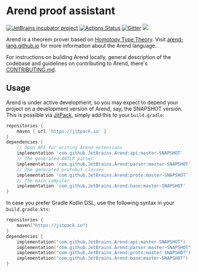# Arend proof assistant

[![JetBrains incubator project](https://jb.gg/badges/official.svg)](https://confluence.jetbrains.com/display/ALL/JetBrains+on+GitHub)
[![Actions Status](https://github.com/JetBrains/Arend/workflows/gradle/badge.svg)](https://github.com/JetBrains/Arend/actions)
[![Gitter](https://badges.gitter.im/arend-lang/community.svg)](https://gitter.im/arend-lang/community?utm_source=badge&utm_medium=badge&utm_campaign=pr-badge)
[![](https://jitpack.io/v/JetBrains/Arend.svg)](https://jitpack.io/#JetBrains/Arend)

Arend is a theorem prover based on [Homotopy Type Theory](https://ncatlab.org/nlab/show/homotopy+type+theory).
Visit [arend-lang.github.io](https://arend-lang.github.io/) for more information about the Arend language.

For instructions on building Arend locally, general description of the codebase
and guidelines on contributing to Arend, there's [CONTRIBUTING.md](CONTRIBUTING.md).

## Usage

Arend is under active development, so you may expect to depend your project on
a development version of Arend, say, the SNAPSHOT version.
This is possible via [JitPack](https://jitpack.io/#JetBrains/Arend/-SNAPSHOT),
simply add this to your `build.gradle`:

```groovy
repositories {
    maven { url 'https://jitpack.io' }
}
dependencies {
    // Open API for writing Arend extensions
    implementation 'com.github.JetBrains.Arend:api:master-SNAPSHOT'
    // The generated ANTLR parser
    implementation 'com.github.JetBrains.Arend:parser:master-SNAPSHOT'
    // The generated protobuf classes
    implementation 'com.github.JetBrains.Arend:proto:master-SNAPSHOT'
    // The main compiler
    implementation 'com.github.JetBrains.Arend:base:master-SNAPSHOT'
}
```

In case you prefer Gradle Kotlin DSL,
use the following syntax in your `build.gradle.kts`:

```kotlin
repositories {
    maven("https://jitpack.io")
}
dependencies {
    implementation("com.github.JetBrains.Arend:api:master-SNAPSHOT")
    implementation("com.github.JetBrains.Arend:parser:master-SNAPSHOT")
    implementation("com.github.JetBrains.Arend:proto:master-SNAPSHOT")
    implementation("com.github.JetBrains.Arend:base:master-SNAPSHOT")
}
```
